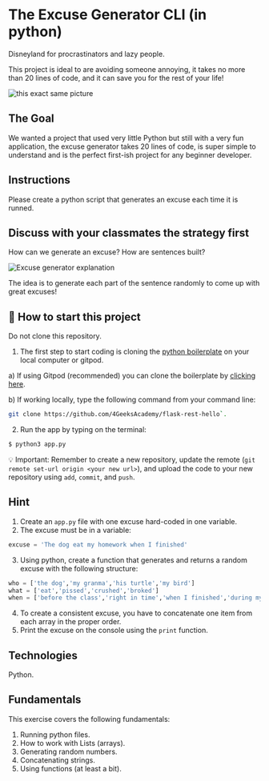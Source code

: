 <!--hide-->
# The Excuse Generator CLI (in python)
<!--endhide-->

Disneyland for procrastinators and lazy people. 

This project is ideal to are avoiding someone annoying, it takes no more than 20 lines of code, and it can save you for the rest of your life!

![this exact same picture](https://github.com/breatheco-de/exercise-excuse-generator-python-cli/blob/master/preview.gif?raw=true)

## The Goal

We wanted a project that used very little Python but still with a very fun application, the excuse generator takes 20 lines of code, is super simple to understand and is the perfect first-ish project for any beginner developer.

## Instructions

Please create a python script that generates an excuse each time it is runned.

## Discuss with your classmates the strategy first

How can we generate an excuse? How are sentences built?

![Excuse generator explanation](https://github.com/breatheco-de/tutorial-project-excuse-generator-javascript/blob/master/explanation.gif?raw=true)

The idea is to generate each part of the sentence randomly to come up with great excuses!

## 🌱  How to start this project

Do not clone this repository.

1. The first step to start coding is cloning the [python boilerplate](https://github.com/4GeeksAcademy/flask-rest-hello) on your local computer or gitpod.

a) If using Gitpod (recommended) you can clone the boilerplate by [clicking here](https://github.com/4GeeksAcademy/flask-rest-hello).

b) If working locally, type the following command from your command line: 
```sh
git clone https://github.com/4GeeksAcademy/flask-rest-hello`.
````
2. Run the app by typing on the terminal:
```bash
$ python3 app.py
```

💡 Important: Remember to create a new repository, update the remote (`git remote set-url origin <your new url>`), and upload the code to your new repository using `add`, `commit`, and `push`.

## Hint

1. Create an `app.py` file with one excuse hard-coded in one variable.
2. The excuse must be in a variable:
```python
excuse = 'The dog eat my homework when I finished'
```
3. Using python, create a function that generates and returns a random excuse with the following structure:
```python
who = ['the dog','my granma','his turtle','my bird']
what = ['eat','pissed','crushed','broked']
when = ['before the class','right in time','when I finished','during my lunch','while I was praying']
```
4. To create a consistent excuse, you have to concatenate one item from each array in the proper order.
5. Print the excuse on the console using the `print` function.


## Technologies

Python.

## Fundamentals

This exercise covers the following fundamentals:

1. Running python files.
2. How to work with Lists (arrays).
3. Generating random numbers.
4. Concatenating strings.
5. Using functions (at least a bit).
